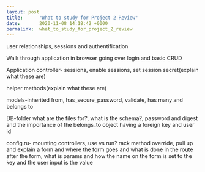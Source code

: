 ```yaml
---
layout: post
title:      "What to study for Project 2 Review"
date:       2020-11-08 14:18:42 +0000
permalink:  what_to_study_for_project_2_review
---
```



user relationships, sessions and authentification

Walk through application in browser going over login and basic CRUD

Application controller- sessions, enable sessions, set session secret(explain what these are)

helper methods(explain what these are)

models-inherited from, has_secure_password, validate, has many and belongs to

DB-folder what are the files for?, what is the schema?, password and digest and the importance of the belongs_to object having a foreign key and user id

config.ru- mounting controllers, use vs run? rack method override, pull up and explain a form and where the form goes and what is done in the route after the form, what is params and how the name on the form is set to the key and the user input is the value

